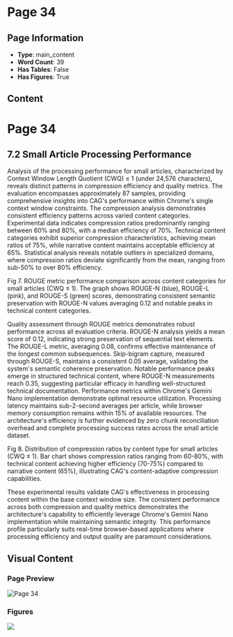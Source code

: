 # Page 34

## Page Information

- **Type**: main_content
- **Word Count**: 39
- **Has Tables**: False
- **Has Figures**: True

## Content

# Page 34

## 7.2 Small Article Processing Performance

Analysis of the processing performance for small articles, characterized by Context Window Length Quotient (CWQ) ≤ 1 (under 24,576 characters), reveals distinct patterns in compression efficiency and quality metrics. The evaluation encompasses approximately 87 samples, providing comprehensive insights into CAG's performance within Chrome's single context window constraints. The compression analysis demonstrates consistent efficiency patterns across varied content categories. Experimental data indicates compression ratios predominantly ranging between 60% and 80%, with a median efficiency of 70%. Technical content categories exhibit superior compression characteristics, achieving mean ratios of 75%, while narrative content maintains acceptable efficiency at 65%. Statistical analysis reveals notable outliers in specialized domains, where compression ratios deviate significantly from the mean, ranging from sub-50% to over 80% efficiency.

Fig 7. ROUGE metric performance comparison across content categories for small articles (CWQ ≤ 1). The graph shows ROUGE-N (blue), ROUGE-L (pink), and ROUGE-S (green) scores, demonstrating consistent semantic preservation with ROUGE-N values averaging 0.12 and notable peaks in technical content categories.

<!-- image -->

Quality assessment through ROUGE metrics demonstrates robust performance across all evaluation criteria. ROUGE-N analysis yields a mean score of 0.12, indicating strong preservation of sequential text elements. The ROUGE-L metric, averaging 0.08, confirms effective maintenance of the longest common subsequences. Skip-bigram capture, measured through ROUGE-S, maintains a consistent 0.05 average, validating the system's semantic coherence preservation. Notable performance peaks emerge in structured technical content, where ROUGE-N measurements reach 0.35, suggesting particular efficacy in handling well-structured technical documentation. Performance metrics within Chrome's Gemini Nano implementation demonstrate optimal resource utilization. Processing latency maintains sub-2-second averages per article, while browser memory consumption remains within 15% of available resources. The architecture's efficiency is further evidenced by zero chunk reconciliation overhead and complete processing success rates across the small article dataset.

Fig 8. Distribution of compression ratios by content type for small articles (CWQ ≤ 1). Bar chart shows compression ratios ranging from 60-80%, with technical content achieving higher efficiency (70-75%) compared to narrative content (65%), illustrating CAG's content-adaptive compression capabilities.

<!-- image -->

These experimental results validate CAG's effectiveness in processing content within the base context window size. The consistent performance across both compression and quality metrics demonstrates the architecture's capability to efficiently leverage Chrome's Gemini Nano implementation while maintaining semantic integrity. This performance profile particularly suits real-time browser-based applications where processing efficiency and output quality are paramount considerations.

## Visual Content

### Page Preview

![Page 34](/projects/llms/images/CAG_Chunked_Augmented_Generation_for_Google_Chromes_Builtin_Gemini_Nano_page_34.png)

### Figures

![](/projects/llms/figures/CAG_Chunked_Augmented_Generation_for_Google_Chromes_Builtin_Gemini_Nano_page_34_figure_1.png)


